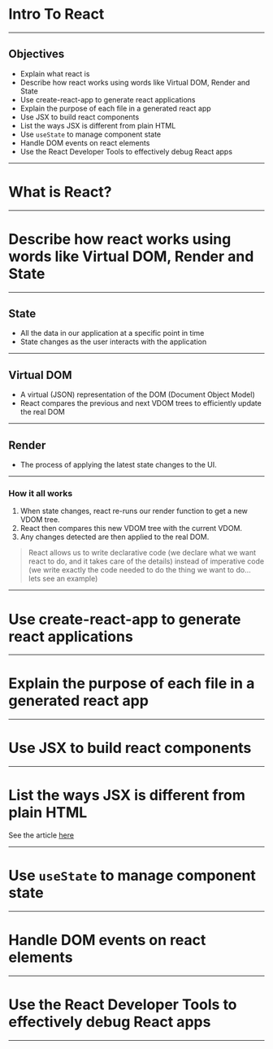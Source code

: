 # Intro To React

---

## Objectives
* Explain what react is
* Describe how react works using words like Virtual DOM, Render and State
* Use create-react-app to generate react applications
* Explain the purpose of each file in a generated react app
* Use JSX to build react components
* List the ways JSX is different from plain HTML
* Use `useState` to manage component state
* Handle DOM events on react elements
* Use the React Developer Tools to effectively debug React apps

---

# What is React?

---

# Describe how react works using words like Virtual DOM, Render and State

----

## State

* All the data in our application at a specific point in time
* State changes as the user interacts with the application

----

## Virtual DOM

* A virtual (JSON) representation of the DOM (Document Object Model)
* React compares the previous and next VDOM trees to efficiently update the real DOM

----

## Render

* The process of applying the latest state changes to the UI.

----

### How it all works

1. When state changes, react re-runs our render function to get a new VDOM tree.
2. React then compares this new VDOM tree with the current VDOM.
3. Any changes detected are then applied to the real DOM.

> React allows us to write declarative code (we declare what we want react to do, and it takes care of the details) instead of imperative code (we write exactly the code needed to do the thing we want to do... lets see an example)

---

# Use create-react-app to generate react applications

---

# Explain the purpose of each file in a generated react app

---

# Use JSX to build react components

---

# List the ways JSX is different from plain HTML

See the article [here](https://www.freecodecamp.org/news/html-vs-jsx-whats-the-difference/)

---

# Use `useState` to manage component state

---

# Handle DOM events on react elements

---

# Use the React Developer Tools to effectively debug React apps

---
